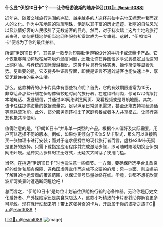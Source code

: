 **什么是“伊朗10日卡”？——让你畅游波斯的随身伴侣[[TG💪+ @esim1088](https://t.me/s/esim1088)]**

近年来，随着全球旅行热潮的兴起，越来越多的人选择前往中东地区探索神秘而迷人的文化。作为中东地区的璀璨明珠，伊朗以其丰富的历史遗迹、壮丽的自然风光以及热情好客的人民吸引了无数游客的目光。然而，对于初次踏上这片土地的旅行者来说，如何便捷地使用当地网络服务却常常成为一大难题。这时，“伊朗10日卡”便成为了你的最佳拍档。

所谓“伊朗10日卡”，其实是一款专为短期赴伊游客设计的手机卡或流量卡产品。它不仅能够帮助你轻松解决境外通信问题，还能让你在异国他乡享受到稳定且高速的上网体验。与传统的国际漫游相比，这类卡片具有价格实惠、操作简便等显著优势。更重要的是，它支持多种语言界面，即使是语言不通的游客也能快速上手，享受无缝连接的数字生活。

那么，这款神奇的小卡片具体有哪些特点呢？首先，它的有效期限通常为10天，非常适合那些计划在伊朗停留较短时间的旅行者。在这段时间内，你可以尽情拨打本地电话、发送短信，并通过4G网络浏览网页、观看视频或是导航地图。其次，该卡往往提供海量的数据流量包，足以满足日常通讯需求，甚至还能支持视频通话等高耗流功能。此外，部分服务商还推出了家庭套餐或者多人共享模式，让同行亲友也能共享便利。

值得注意的是，“伊朗10日卡”并非单一类型的产品。根据个人偏好及实际需要，用户可以选择不同的版本。例如，如果你更倾向于实体SIM卡形式，那么可以直接购买一张物理卡进行安装；而对于追求便捷性的现代旅行者而言，虚拟eSIM卡无疑是更好的选择。只需下载指定应用程序并完成激活步骤，即可随时随地切换至伊朗网络环境。这种灵活多样的注册方式，无疑大大降低了使用门槛。

当然，在挑选“伊朗10日卡”时也需注意一些细节。一方面，要确保所选平台具备良好的信誉和服务保障，避免因虚假宣传而造成不必要的麻烦；另一方面，则应提前了解目的地运营商的覆盖范围，以保证信号质量始终在线。毕竟，谁都不想在欣赏波斯湾美景时遭遇断网尴尬吧！

总而言之，“伊朗10日卡”是每位计划前往伊朗旅行者的必备神器。无论你是历史文化爱好者、户外探险家还是美食探店达人，这款小巧精致的卡片都将助你解锁更多可能性。现在就行动起来吧！带上这张神奇的卡片，开启属于你的波斯之旅[[TG💪+ @esim1088](https://t.me/s/esim1088)]！

[[TG💪+ @esim1088](https://t.me/s/esim1088) ![Image](https://i.postimg.cc/4NQfJmqS/Snipaste-2025-05-13-00-14-12.png)]